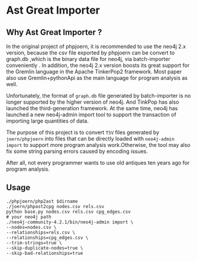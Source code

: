 # Ast Great Importer

## Why Ast Great Importer ?

In the original project of phpjoern, it is recommended to use the neo4j 2.x version, because the csv file exported by phpjoern can be convert to graph.db ,which is the binary data file for neo4j,  via batch-importer conveniently . In addition, the neo4j 2.x version boosts its great support for the Gremlin language in the Apache TinkerPop2 framework.  Most paper also use Gremlin+pythonApi as the main language for program analysis as well.

Unfortunately, the format of `graph.db` file generated by batch-importer is no longer supported by the higher version of neo4j. And TinkPop has also launched the third-generation framework. At the same time, neo4j has launched a new neo4j-admin import tool to support the transaction of importing large quantities of data.

The purpose of this project is to convert `TSV` files generated by `joern/phpjoern` into files that can be directly loaded with `neo4j-admin import` to support more program analysis work.Otherwise, the tool may also fix some string parsing errors caused by encoding issues.
 
 After all, not every programmer wants to use old antiques ten years ago for program analysis.

## Usage 

```shell script
./phpjoern/php2ast $dirname
./joern/phpast2cpg nodes.csv rels.csv
python base.py nodes.csv rels.csv cpg_edges.csv
# your neo4j path
./neo4j-community-4.2.1/bin/neo4j-admin import \
--nodes=nodes.csv \
--relationships=rels.csv \
--relationships=cpg_edges.csv \
--trim-strings=true \
--skip-duplicate-nodes=true \
--skip-bad-relationships=true
```
